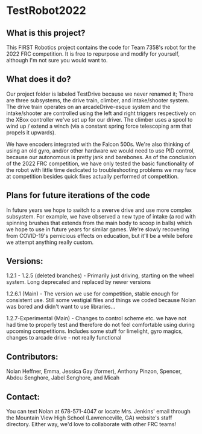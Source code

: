 # TestRobot2022

## What is this project?
This FIRST Robotics project contains the code for Team 7358's robot for the 2022 FRC competition. It is free to repurpose and modify for yourself, although I'm not sure you would want to.

## What does it do?
Our project folder is labeled TestDrive because we never renamed it; There are three subsystems, the drive train, climber, and intake/shooter system. The drive train operates on an arcadeDrive-esque system and the intake/shooter are controlled using the left and right triggers respectively on the XBox controller we've set up for our driver. The climber uses a spool to wind up / extend a winch (via a constant spring force telescoping arm that propels it upwards).

We have encoders integrated with the Falcon 500s. We're also thinking of using an old gyro, and/or other hardware we would need to use PID control, because our autonomous is pretty jank and barebones. As of the conclusion of the 2022 FRC competition, we have only tested the basic functionality of the robot with little time dedicated to troubleshooting problems we may face at competition besides quick fixes actually performed *at* competition.

## Plans for future iterations of the code
In future years we hope to switch to a swerve drive and use more complex subsystem. For example, we have observed a new type of intake (a rod with spinning brushes that extends from the main body to scoop in balls) which we hope to use in future years for similar games. We're slowly recovering from COVID-19's pernicious effects on education, but it'll be a while before we attempt anything really custom.

## Versions:
1.2.1 - 1.2.5 (deleted branches) - Primarily just driving, starting on the wheel system. Long deprecated and replaced by newer versions

1.2.6.1 (Main) - The version we use for competition, stable enough for consistent use. Still some vestigial files and things we coded because Nolan was bored and didn't want to use libraries...

1.2.7-Experimental (Main) - Changes to control scheme etc. we have not had time to properly test and therefore do not feel comfortable using during upcoming competitions. Includes some stuff for limelight, gyro magics, changes to arcade drive - not really functional

## Contributors:
Nolan Heffner, Emma, Jessica Gay (former), Anthony Pinzon, Spencer, Abdou Senghore, Jabel Senghore, and Micah

## Contact:
You can text Nolan at 678-571-4047 or locate Mrs. Jenkins' email through the Mountain View High School (Lawrenceville, GA) website's staff directory.
Either way, we'd love to collaborate with other FRC teams!
